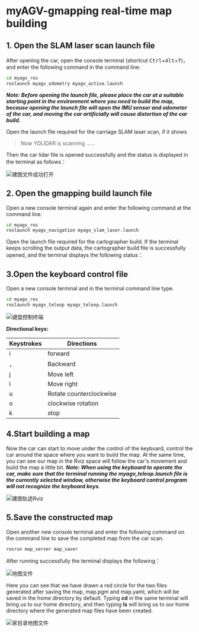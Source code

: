 # myAGV-gmapping real-time map building
## 1. Open the SLAM laser scan launch file
After opening the car, open the console terminal (shortcut <kbd>Ctrl</kbd>+<kbd>Alt</kbd>+<kbd>T</kbd>)，and enter the following command in the command line:
```bash
cd myagv_ros
roslaunch myagv_odometry myagv_active.launch 
```
***Note: Before opening the launch file, please place the car at a suitable starting point in the environment where you need to build the map, because opening the launch file will open the IMU sensor and odometer of the car, and moving the car artificially will cause distortion of the car build.***

Open the launch file required for the carriage SLAM laser scan, if it shows

>  Now YDLIDAR is scanning ......

Then the car lidar file is opened successfully and the status is displayed in the terminal as follows：

![建图文件成功打开](../../../resourse/2-serialproduct/myAGV/小车建图/建图终端.png)

## 2. Open the gmapping build launch file
Open a new console terminal again and enter the following command at the command line.

```bash
cd myagv_ros
roslaunch myagv_navigation myagv_slam_laser.launch 
```
Open the launch file required for the cartographer build. If the terminal keeps scrolling the output data, the cartographer build file is successfully opened, and the terminal displays the following status：

## 3.Open the keyboard control file

Open a new console terminal and in the terminal command line type.

```bash
cd myagv_ros
roslaunch myagv_teleop myagv_teleop.launch
```

![键盘控制终端](../../../resourse/2-serialproduct/myAGV/小车建图/键盘控制终端.png)

**Directional keys:**

Keystrokes    | Directions
-------- | -----
i  | forward
，  | Backward
j | Move left
l | Move right
u|Rotate counterclockwise
o|clockwise rotation
k|stop

## 4.Start building a map
Now the car can start to move under the control of the keyboard, control the car around the space where you want to build the map. At the same time, you can see our map in the Rviz space will follow the car's movement and build the map a little bit.
***Note: When using the keyboard to operate the car, make sure that the terminal running the myagv_teleop.launch file is the currently selected window, otherwise the keyboard control program will not recognize the keyboard keys.***

![建图轨迹Rviz](../../../resourse/2-serialproduct/myAGV/小车建图/建图轨迹rviz.png)

## 5.Save the constructed map
Open another new console terminal and enter the following command on the command line to save the completed map from the car scan.

```c
rosrun map_server map_saver 
```
After running successfully the terminal displays the following：

![地图文件](../../../resourse/2-serialproduct/myAGV/小车建图/地图文件.png)

Here you can see that we have drawn a red circle for the two files generated after saving the map, map.pgm and map.yaml, which will be saved in the home directory by default. Typing  **cd** in the same terminal will bring us to our home directory, and then typing **ls** will bring us to our home directory where the generated map files have been created.

![家目录地图文件](../../../resourse/2-serialproduct/myAGV/小车建图/家目录地图文件.png)

